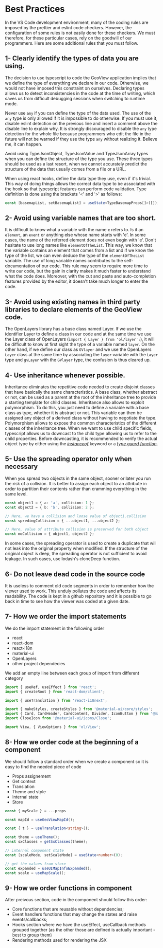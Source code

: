 # Best Practices #
In the VS Code development environment, many of the coding rules are imposed by the prettier and eslint code checkers. However, the
configuration of some rules is not easily done for these checkers. We must therefore, for these particular cases, rely on the
goodwill of our programmers. Here are some additional rules that you must follow.

## 1- Clearly identify the types of data you are using. ##

The decision to use typescript to code the GeoView application implies that we define the type of everything we declare in our
code. Otherwise, we would not have imposed this constraint on ourselves. Declaring types allows us to detect inconsistencies
in the code at the time of writing, which saves us from difficult debugging sessions when switching to runtime mode.

Never use `any` if you can define the type of the data used. The use of the `any` type is only allowed if it is impossible
to do otherwise. If you must use it, disable eslint detection on the previous line and insert a comment above the disable line
to explain why. It is strongly discouraged to disable the `any` type detection for the whole file because programmers who edit
the file in the future will not be warned if they use the type `any` without realizing it. Believe me, it can happen.

Avoid using TypeJsonObject, TypeJsonValue and TypeJsonArray types when you can define the structure of the type you use. These
three types should be used as a last resort, when we cannot accurately predict the structure of the data that usually comes
from a file or a URL.

When using react hooks, define the data type they use, even if it's trivial. This way of doing things allows the correct data
type to be associated with the hook so that typescript features can perform code validation. Type definition is done using the
brackets '<' and '>' as follows:

```ts
const [basemapList, setBasemapList] = useState<TypeBasemapProps[]>([]);
```

## 2- Avoid using variable names that are too short. ##

It is difficult to know what a variable with the name `e` refers to. Is it an `element`, an `event` or anything else whose name starts
with 'e'. In some cases, the name of the referred element does not even begin with 'e'. Don't hesitate to use long names like
`elementOfTheList`. This way, we know that the variable contains an element that comes from a list and if we know the type of the
list, we can even deduce the type of the `elementOfTheList` variable. The use of long variable names contributes to the
self-documentation of our code. This rule may seem to require more time to write our code, but the gain in clarity makes it much
faster to understand what the code does. Moreover, with the cut and paste and auto-completion features provided by the editor,
it doesn't take much longer to enter the code.

## 3- Avoid using existing names in third party libraries to declare elements of the GeoView code. ##

The OpenLayers library has a base class named Layer. If we use the identifier Layer to define a class in our code and at the same
time we use the Layer class of OpenLayers (`import { Layer } from 'ol/layer';`), it will be difficult to know at first sight the
type of a variable named `layer`. On the other hand, if we define our class as `GVlayer` and we use the OpenLayers `Layer` class
at the same time by associating the `layer` variable with the `Layer` type and `gvLayer` with the `GVlayer` type, the confusion
is thus cleared up.

## 4- Use inheritance whenever possible. ##

Inheritance eliminates the repetitive code needed to create disjoint classes that have basically the same characteristics. A base
class, whether abstract or not, can be used as a parent at the root of the inheritance tree to provide a starting template for child
classes. Inheritance also allows to exploit polymorphism. To do this, you just need to define a variable with a base class as type,
whether it is abstract or not. This variable can then be assigned any object of a derived class without having to negotiate the type.
Polymorphism allows to expose the common characteristics of the different classes of the inheritance tree. When we want to use child
specific fields, typescript allows us to downcast to the child type allowing us to refer to the child properties. Before downcasting,
it is recommended to verify the actual object type by either using the [*instanceof*](https://www.typescriptlang.org/docs/handbook/2/narrowing.html#instanceof-narrowing)
keyword or a [*type guard function*](https://www.typescriptlang.org/docs/handbook/2/narrowing.html#using-type-predicates).

## 5- Use the spreading operator only when necessary ##

When you spread two objects in the same object, sooner or later you run the risk of a collision. It is better to assign each
object to an attribute in order to partition their contents rather than cramming everything in the same level.

```ts
const object1 = { a: 'a', collision: 1 };
const object2 = { b: 'b', collision: 2 };

// Here, we have a collision and loose value of object1.collision
const spredingCollision = { ...object1, ...object2 };

// Here, value of attribute collision is preserved for both object
const noCollision = { object1, object2 };
```

In some cases, the spreading operator is used to create a duplicate that will not leak into the original property when modified. If the structure of the original object is deep, the spreading operator is not sufficient to avoid leakage. In such cases, use lodash's cloneDeep function.

## 6- Do not leave dead code in the source code ##

It is useless to comment old code segments in order to remember how the viewer used to work. This unduly pollutes the code and affects its readability. The code is kept in a github repository and it is possible to go back in time to see how the viewer was coded at a given date.

## 7- How we order the import statements

We do the import statement in the following order
* react
* react-dom
* react-i18n
* material-ui
* OpenLayers
* other project dependecies

We add an empty line between each group of import from different category
``` ts
import { useRef, useEffect } from 'react';
import { createRoot } from 'react-dom/client';

import { useTranslation } from 'react-i18next';

import { makeStyles, createStyles } from '@material-ui/core/styles';
import { Card, CardHeader, CardContent, Divider, IconButton } from '@material-ui/core';
import CloseIcon from '@material-ui/icons/Close';

import View, { ViewOptions } from 'ol/View';
```

## 8- How we order code at the beginning of a component

We should follow a standard order when we create a component so it is easy to find the needed piece of code
* Props assignement
* Get context
* Translation
* Theme and style
* Internal state
* Store

``` ts
const { myScale } = ...props

const mapId = useGeoViewMapId();

const { t } = useTranslation<string>();

const theme = useTheme();
const sxClasses = getSxClasses(theme);

// internal component state
const [scaleMode, setScaleMode] = useState<number>(0);

// get the values from store
const expanded = useUIMapInfoExpanded();
const scale = useMapScale();
```

## 9- How we order functions in component

After preivous section, code in the component should follow this order:
- Core functions that are reusable without dependencies;
- Event handlers functions that may change the states and raise events/callbacks;
- Hooks section where we have the useEffect, useCallback methods grouped together (as the other those are defined is actually important - best to group them)
- Rendering methods used for rendering the JSX